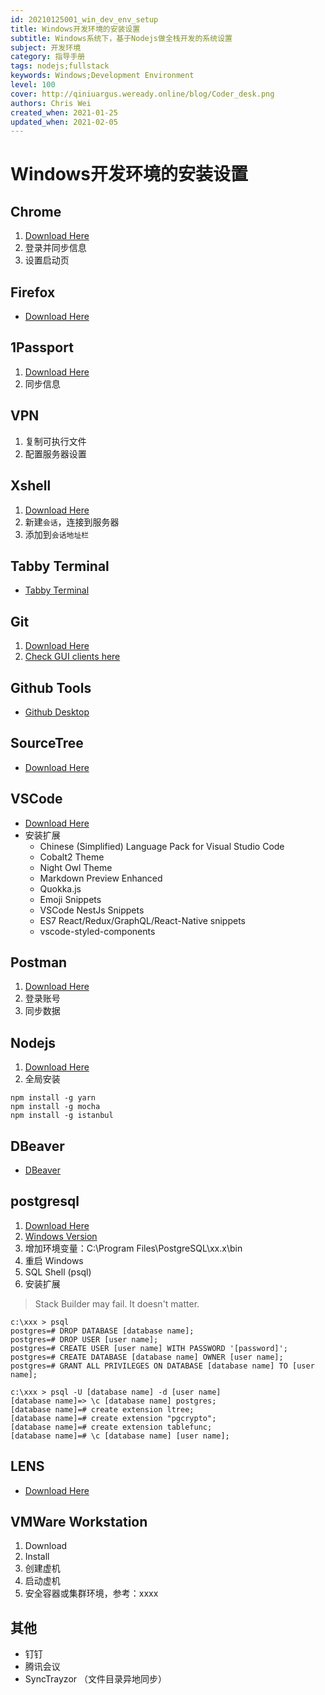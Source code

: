 ```yaml
---
id: 20210125001_win_dev_env_setup
title: Windows开发环境的安装设置
subtitle: Windows系统下，基于Nodejs做全栈开发的系统设置
subject: 开发环境
category: 指导手册
tags: nodejs;fullstack
keywords: Windows;Development Environment
level: 100
cover: http://qiniuargus.weready.online/blog/Coder_desk.png
authors: Chris Wei
created_when: 2021-01-25
updated_when: 2021-02-05
---
```


# Windows开发环境的安装设置

## Chrome

1. [Download Here](https://www.google.com/chrome/)
1. 登录并同步信息
1. 设置启动页

## Firefox

- [Download Here](http://www.firefox.com.cn/)

## 1Passport

1. [Download Here](https://1password.com/)
1. 同步信息

## VPN

1. 复制可执行文件
1. 配置服务器设置

## Xshell

1. [Download Here](https://www.netsarang.com/en/xshell/)
1. 新建`会话`，连接到服务器
1. 添加到`会话地址栏`

## Tabby Terminal

- [Tabby Terminal](https://tabby.sh/)

## Git

1. [Download Here](https://git-scm.com/downloads)
1. [Check GUI clients here](https://git-scm.com/downloads/guis)

## Github Tools

- [Github Desktop](https://desktop.github.com/)

## SourceTree

- [Download Here](https://www.sourcetreeapp.com/)

## VSCode

- [Download Here](https://code.visualstudio.com/)
- 安装扩展
    + Chinese (Simplified) Language Pack for Visual Studio Code
    + Cobalt2 Theme
    + Night Owl Theme
    + Markdown Preview Enhanced
    + Quokka.js
    + Emoji Snippets
    + VSCode NestJs Snippets
    + ES7 React/Redux/GraphQL/React-Native snippets
    + vscode-styled-components

## Postman

1. [Download Here](https://www.postman.com/downloads/)
1. 登录账号
1. 同步数据

## Nodejs

1. [Download Here](https://nodejs.org/en/download/)
1. 全局安装

```
npm install -g yarn
npm install -g mocha
npm install -g istanbul
```

## DBeaver

- [DBeaver](https://dbeaver.io/)

## postgresql

1. [Download Here](https://www.postgresql.org/download/)
1. [Windows Version](https://www.enterprisedb.com/downloads/postgres-postgresql-downloads)
1. 增加环境变量：C:\Program Files\PostgreSQL\xx.x\bin
1. 重启 Windows
1. SQL Shell (psql)
1. 安装扩展

> Stack Builder may fail. It doesn't matter.

```
c:\xxx > psql
postgres=# DROP DATABASE [database name];
postgres=# DROP USER [user name];
postgres=# CREATE USER [user name] WITH PASSWORD '[password]';
postgres=# CREATE DATABASE [database name] OWNER [user name];
postgres=# GRANT ALL PRIVILEGES ON DATABASE [database name] TO [user name];
```

```
c:\xxx > psql -U [database name] -d [user name]
[database name]=> \c [database name] postgres;
[database name]=# create extension ltree;
[database name]=# create extension "pgcrypto";
[database name]=# create extension tablefunc;
[database name]=# \c [database name] [user name];
```

## LENS

- [Download Here](https://github.com/lensapp/lens/releases/download/v3.5.0/Lens-Setup-3.5.0.exe)

## VMWare Workstation

1. Download
1. Install
1. 创建虚机
1. 启动虚机
1. 安全容器或集群环境，参考：xxxx

## 其他

- 钉钉
- 腾讯会议
- SyncTrayzor （文件目录异地同步）